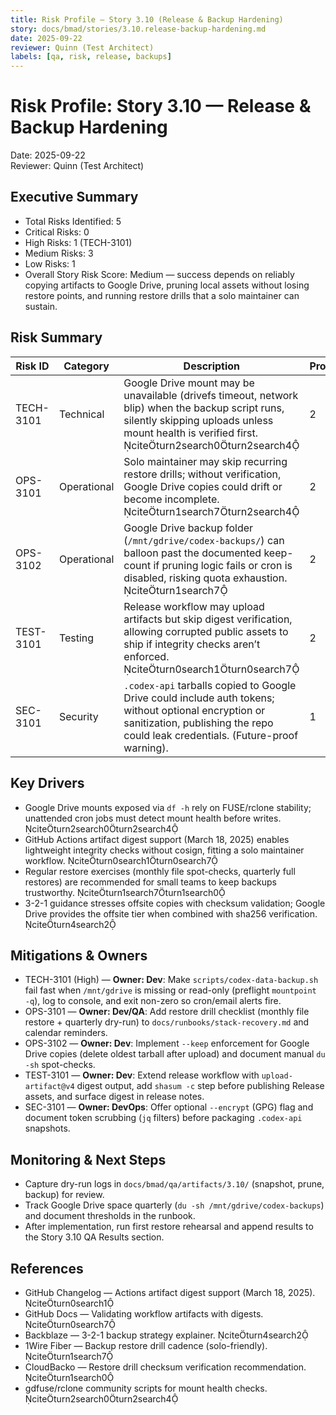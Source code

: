 ```yaml
---
title: Risk Profile — Story 3.10 (Release & Backup Hardening)
story: docs/bmad/stories/3.10.release-backup-hardening.md
date: 2025-09-22
reviewer: Quinn (Test Architect)
labels: [qa, risk, release, backups]
---
```


# Risk Profile: Story 3.10 — Release & Backup Hardening

Date: 2025-09-22  
Reviewer: Quinn (Test Architect)

## Executive Summary

- Total Risks Identified: 5
- Critical Risks: 0
- High Risks: 1 (TECH-3101)
- Medium Risks: 3
- Low Risks: 1
- Overall Story Risk Score: Medium — success depends on reliably copying artifacts to Google Drive, pruning local assets without losing restore points, and running restore drills that a solo maintainer can sustain.

## Risk Summary

| Risk ID   | Category    | Description                                                                                                                                                                                          | Prob | Impact | Score | Priority |
| --------- | ----------- | ---------------------------------------------------------------------------------------------------------------------------------------------------------------------------------------------------- | ---- | ------ | ----- | -------- |
| TECH-3101 | Technical   | Google Drive mount may be unavailable (drivefs timeout, network blip) when the backup script runs, silently skipping uploads unless mount health is verified first. citeturn2search0turn2search4 | 2    | 3      | 6     | High     |
| OPS-3101  | Operational | Solo maintainer may skip recurring restore drills; without verification, Google Drive copies could drift or become incomplete. citeturn1search7turn2search4                                      | 2    | 2      | 4     | Medium   |
| OPS-3102  | Operational | Google Drive backup folder (`/mnt/gdrive/codex-backups/`) can balloon past the documented keep-count if pruning logic fails or cron is disabled, risking quota exhaustion. citeturn1search7       | 2    | 2      | 4     | Medium   |
| TEST-3101 | Testing     | Release workflow may upload artifacts but skip digest verification, allowing corrupted public assets to ship if integrity checks aren’t enforced. citeturn0search1turn0search7                   | 2    | 2      | 4     | Medium   |
| SEC-3101  | Security    | `.codex-api` tarballs copied to Google Drive could include auth tokens; without optional encryption or sanitization, publishing the repo could leak credentials. (Future-proof warning).             | 1    | 2      | 2     | Low      |

## Key Drivers

- Google Drive mounts exposed via `df -h` rely on FUSE/rclone stability; unattended cron jobs must detect mount health before writes. citeturn2search0turn2search4
- GitHub Actions artifact digest support (March 18, 2025) enables lightweight integrity checks without cosign, fitting a solo maintainer workflow. citeturn0search1turn0search7
- Regular restore exercises (monthly file spot-checks, quarterly full restores) are recommended for small teams to keep backups trustworthy. citeturn1search7turn1search0
- 3-2-1 guidance stresses offsite copies with checksum validation; Google Drive provides the offsite tier when combined with sha256 verification. citeturn4search2

## Mitigations & Owners

- TECH-3101 (High) — **Owner: Dev**: Make `scripts/codex-data-backup.sh` fail fast when `/mnt/gdrive` is missing or read-only (preflight `mountpoint -q`), log to console, and exit non-zero so cron/email alerts fire.
- OPS-3101 — **Owner: Dev/QA**: Add restore drill checklist (monthly file restore + quarterly dry-run) to `docs/runbooks/stack-recovery.md` and calendar reminders.
- OPS-3102 — **Owner: Dev**: Implement `--keep` enforcement for Google Drive copies (delete oldest tarball after upload) and document manual `du -sh` spot-checks.
- TEST-3101 — **Owner: Dev**: Extend release workflow with `upload-artifact@v4` digest output, add `shasum -c` step before publishing Release assets, and surface digest in release notes.
- SEC-3101 — **Owner: DevOps**: Offer optional `--encrypt` (GPG) flag and document token scrubbing (`jq` filters) before packaging `.codex-api` snapshots.

## Monitoring & Next Steps

- Capture dry-run logs in `docs/bmad/qa/artifacts/3.10/` (snapshot, prune, backup) for review.
- Track Google Drive space quarterly (`du -sh /mnt/gdrive/codex-backups`) and document thresholds in the runbook.
- After implementation, run first restore rehearsal and append results to the Story 3.10 QA Results section.

## References

- GitHub Changelog — Actions artifact digest support (March 18, 2025). citeturn0search1
- GitHub Docs — Validating workflow artifacts with digests. citeturn0search7
- Backblaze — 3-2-1 backup strategy explainer. citeturn4search2
- 1Wire Fiber — Backup restore drill cadence (solo-friendly). citeturn1search7
- CloudBacko — Restore drill checksum verification recommendation. citeturn1search0
- gdfuse/rclone community scripts for mount health checks. citeturn2search0turn2search4
